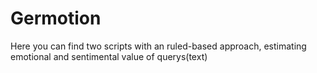 # Germotion
Here you can find two scripts with an ruled-based approach, estimating emotional and sentimental value of querys(text)
